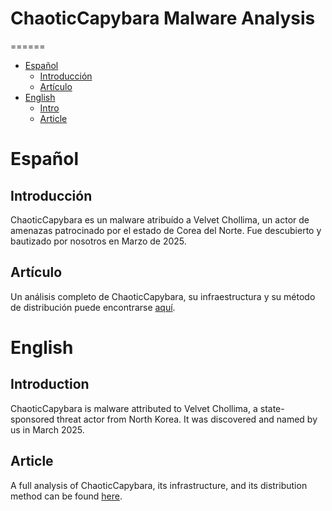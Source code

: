 # ChaoticCapybara Malware Analysis
======

- [Español](#espanol)
  - [Introducción](#introduccion)
  - [Artículo](#articulo)
- [English](#english)
  - [Intro](#intro)
  - [Article](#article)

<a name="espanol"></a>
# Español
<a name="introduccion"></a>
## Introducción

ChaoticCapybara es un malware atribuído a Velvet Chollima, un actor de amenazas patrocinado por el estado de Corea del Norte. Fue descubierto y bautizado por nosotros en Marzo de 2025.

<a name="articulo"></a>
## Artículo

Un análisis completo de ChaoticCapybara, su infraestructura y su método de distribución puede encontrarse [aquí](https://news.mefiltraron.com/p/edicion-especial-como-domar-un-chollima).

<a name="english"></a>
# English
<a name="introduction"></a>
## Introduction

ChaoticCapybara is malware attributed to Velvet Chollima, a state-sponsored threat actor from North Korea. It was discovered and named by us in March 2025.

<a name="article"></a>
## Article

A full analysis of ChaoticCapybara, its infrastructure, and its distribution method can be found [here](https://news.mefiltraron.com/p/edicion-especial-como-domar-un-chollima).
